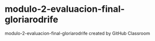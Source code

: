 # modulo-2-evaluacion-final-gloriarodrife
modulo-2-evaluacion-final-gloriarodrife created by GitHub Classroom

